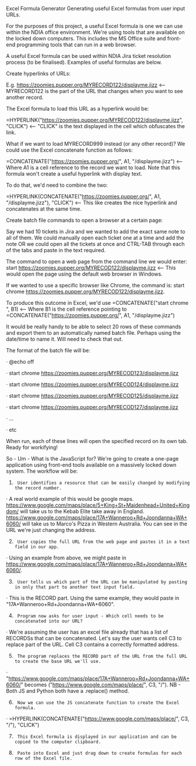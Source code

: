 Excel Formula Generator
Generating useful Excel formulas from user input URLs.

For the purposes of this project, a useful Excel formula is one we can use within the NDIA office environment. We're using tools that are available on the locked down computers. This includes the MS Office suite and front-end programming tools that can run in a web browser.

A useful Excel formula can be used within NDIA Jira ticket resolution process (to be finalised). Examples of useful formulas are below.

Create hyperlinks of URLs:

E.g. https://zoomies.pupper.org/MYRECORD122/displayme.jizz <-- MYRECORD122 is the part of the URL that changes when you want to see another record.

The Excel formula to load this URL as a hyperlink would be:

=HYPERLINK("https://zoomies.pupper.org/MYRECOD122/displayme.jizz", "CLICK") <-- "CLICK" is the text displayed in the cell which obfuscates the link.

What if we want to load MYRECORD999 instead (or any other record)? We could use the Excel concatenate function as follows:

=CONCATENATE("https://zoomies.pupper.org/", A1, "/displayme.jizz") <-- Where A1 is a cell reference to the record we want to load. Note that this formula won't create a useful hyperlink with display text.

To do that, we'd need to combine the two:

=HYPERLINK(CONCATENATE("https://zoomies.pupper.org/", A1, "/displayme.jizz"), "CLICK") <-- This like creates the nice hyperlink and concatenates at the same time.

 

Create batch file commands to open a browser at a certain page:

Say we had 10 tickets in Jira and we wanted to add the exact same note to all of them. We could manually open each ticket one at a time and add the note OR we could open all the tickets at once and CTRL-TAB through each of the tabs and paste in the text required.

The command to open a web page from the command line we would enter: start https://zoomies.pupper.org/MYRECOD122/displayme.jizz <-- This would open the page using the default web browser in Windows.

If we wanted to use a specific browser like Chrome, the command is: start chrome https://zoomies.pupper.org/MYRECOD122/displayme.jizz.

To produce this outcome in Excel, we'd use =CONCATENATE("start chrome ", B1) <-- Where B1 is the cell reference pointing to =CONCATENATE("https://zoomies.pupper.org/", A1, "/displayme.jizz")

It would be really handy to be able to select 20 rows of these commands and export them to an automatically named batch file. Perhaps using the date/time to name it. Will need to check that out.

The format of the batch file will be:

·         @echo off

·         start chrome https://zoomies.pupper.org/MYRECOD123/displayme.jizz

·         start chrome https://zoomies.pupper.org/MYRECOD124/displayme.jizz

·         start chrome https://zoomies.pupper.org/MYRECOD125/displayme.jizz

·         start chrome https://zoomies.pupper.org/MYRECOD127/displayme.jizz

·         ...

·         etc

When run, each of these lines will open the specified record on its own tab. Ready for workifying!

 

So - Um - What is the JavaScript for?
We're going to create a one-page application using front-end tools available on a massively locked down system. The workflow will be:

1)      User identifies a resource that can be easily changed by modifying the record number.

·         A real world example of this would be google maps. https://www.google.com/maps/place/5+King+St+Maidenhead+United+Kingdom/ will take us to the Kebab Elite take away in England. https://www.google.com/maps/place/17A+Wanneroo+Rd+Joondanna+WA+6060/ will take us to Marco's Pizza in Western Australia. You can see in the URL we're just changing the address.

2)      User copies the full URL from the web page and pastes it in a text field in our app.

·         Using an example from above, we might paste in https://www.google.com/maps/place/17A+Wanneroo+Rd+Joondanna+WA+6060/.

3)      User tells us which part of the URL can be manipulated by pasting in only that part to another text input field.

·         This is the RECORD part. Using the same example, they would paste in "17A+Wanneroo+Rd+Joondanna+WA+6060".

4)      Program now asks for user input - Which cell needs to be concatenated into our URL?

·         We're assuming the user has an excel file already that has a list of RECORDSs that can be concatenated. Let's say the user wants cell C3 to replace part of the URL. Cell C3 contains a correctly formatted address.

5)      The program replaces the RECORD part of the URL from the full URL to create the base URL we'll use.

·         "https://www.google.com/maps/place/17A+Wanneroo+Rd+Joondanna+WA+6060/" becomes ("https://www.google.com/maps/place/", C3, "/"). NB - Both JS and Python both have a .replace() method.

6)      Now we can use the JS concatenate function to create the Excel formula.

·         =HYPERLINK(CONCATENATE("https://www.google.com/maps/place/", C3, "/"), "CLICK")

7)      This Excel formula is displayed in our application and can be copied to the computer clipboard.

8)      Paste into Excel and just drag down to create formulas for each row of the Excel file.

               
